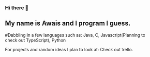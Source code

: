 ### Hi there 👋

## My name is Awais and I program I guess.

#Dabbling in a few languages such as: Java, C, Javascript(Planning to check out TypeScript), Python

For projects and random ideas I plan to look at: Check out trello.
